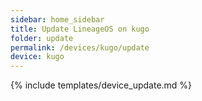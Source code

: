 ```yaml
---
sidebar: home_sidebar
title: Update LineageOS on kugo
folder: update
permalink: /devices/kugo/update
device: kugo
---
```

{% include templates/device_update.md %}
